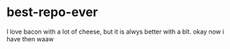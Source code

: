 # best-repo-ever

I love bacon with a lot of cheese, but it is alwys better with a blt.
okay
now
i 
have
then
waaw
